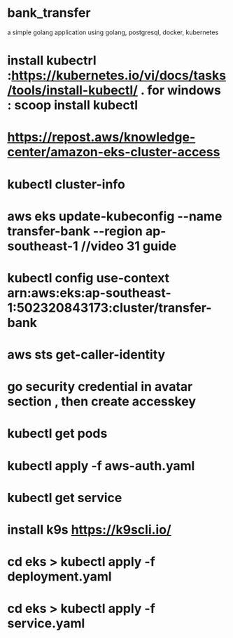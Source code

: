 # bank_transfer
a simple golang application using golang, postgresql, docker, kubernetes

# install kubectrl :https://kubernetes.io/vi/docs/tasks/tools/install-kubectl/ . for windows : scoop install kubectl
# https://repost.aws/knowledge-center/amazon-eks-cluster-access
# kubectl cluster-info
# aws eks update-kubeconfig --name transfer-bank --region ap-southeast-1 //video 31 guide

# kubectl config use-context arn:aws:eks:ap-southeast-1:502320843173:cluster/transfer-bank
# aws sts get-caller-identity

# go security credential in avatar section , then create accesskey
# kubectl get pods
# kubectl apply -f aws-auth.yaml
# kubectl get service
# install k9s https://k9scli.io/

# cd eks > kubectl apply -f deployment.yaml
# cd eks > kubectl apply -f service.yaml